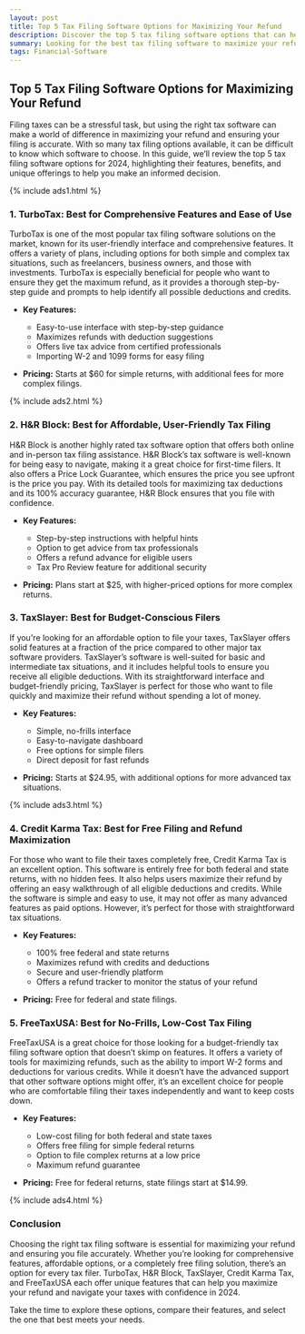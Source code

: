 ```yaml
---
layout: post
title: Top 5 Tax Filing Software Options for Maximizing Your Refund
description: Discover the top 5 tax filing software options that can help you maximize your refund in 2024. Learn about key features, benefits, and pricing to make the best choice.
summary: Looking for the best tax filing software to maximize your refund? We've reviewed the top 5 options, comparing features, ease of use, and affordability to help you make the right choice this tax season.
tags: Financial-Software
---
```


## Top 5 Tax Filing Software Options for Maximizing Your Refund

Filing taxes can be a stressful task, but using the right tax software can make a world of difference in maximizing your refund and ensuring your filing is accurate. With so many tax filing options available, it can be difficult to know which software to choose. In this guide, we’ll review the top 5 tax filing software options for 2024, highlighting their features, benefits, and unique offerings to help you make an informed decision.

{% include ads1.html %}

### 1. **TurboTax: Best for Comprehensive Features and Ease of Use**

TurboTax is one of the most popular tax filing software solutions on the market, known for its user-friendly interface and comprehensive features. It offers a variety of plans, including options for both simple and complex tax situations, such as freelancers, business owners, and those with investments. TurboTax is especially beneficial for people who want to ensure they get the maximum refund, as it provides a thorough step-by-step guide and prompts to help identify all possible deductions and credits.

- **Key Features:** 
  - Easy-to-use interface with step-by-step guidance
  - Maximizes refunds with deduction suggestions
  - Offers live tax advice from certified professionals
  - Importing W-2 and 1099 forms for easy filing

- **Pricing:** Starts at $60 for simple returns, with additional fees for more complex filings.

{% include ads2.html %}

### 2. **H&R Block: Best for Affordable, User-Friendly Tax Filing**

H&R Block is another highly rated tax software option that offers both online and in-person tax filing assistance. H&R Block’s tax software is well-known for being easy to navigate, making it a great choice for first-time filers. It also offers a Price Lock Guarantee, which ensures the price you see upfront is the price you pay. With its detailed tools for maximizing tax deductions and its 100% accuracy guarantee, H&R Block ensures that you file with confidence.

- **Key Features:**
  - Step-by-step instructions with helpful hints
  - Option to get advice from tax professionals
  - Offers a refund advance for eligible users
  - Tax Pro Review feature for additional security

- **Pricing:** Plans start at $25, with higher-priced options for more complex returns.

### 3. **TaxSlayer: Best for Budget-Conscious Filers**

If you're looking for an affordable option to file your taxes, TaxSlayer offers solid features at a fraction of the price compared to other major tax software providers. TaxSlayer’s software is well-suited for basic and intermediate tax situations, and it includes helpful tools to ensure you receive all eligible deductions. With its straightforward interface and budget-friendly pricing, TaxSlayer is perfect for those who want to file quickly and maximize their refund without spending a lot of money.

- **Key Features:**
  - Simple, no-frills interface
  - Easy-to-navigate dashboard
  - Free options for simple filers
  - Direct deposit for fast refunds

- **Pricing:** Starts at $24.95, with additional options for more advanced tax situations.

{% include ads3.html %}

### 4. **Credit Karma Tax: Best for Free Filing and Refund Maximization**

For those who want to file their taxes completely free, Credit Karma Tax is an excellent option. This software is entirely free for both federal and state returns, with no hidden fees. It also helps users maximize their refund by offering an easy walkthrough of all eligible deductions and credits. While the software is simple and easy to use, it may not offer as many advanced features as paid options. However, it’s perfect for those with straightforward tax situations.

- **Key Features:**
  - 100% free federal and state returns
  - Maximizes refund with credits and deductions
  - Secure and user-friendly platform
  - Offers a refund tracker to monitor the status of your refund

- **Pricing:** Free for federal and state filings.

### 5. **FreeTaxUSA: Best for No-Frills, Low-Cost Tax Filing**

FreeTaxUSA is a great choice for those looking for a budget-friendly tax filing software option that doesn’t skimp on features. It offers a variety of tools for maximizing refunds, such as the ability to import W-2 forms and deductions for various credits. While it doesn’t have the advanced support that other software options might offer, it’s an excellent choice for people who are comfortable filing their taxes independently and want to keep costs down.

- **Key Features:**
  - Low-cost filing for both federal and state taxes
  - Offers free filing for simple federal returns
  - Option to file complex returns at a low price
  - Maximum refund guarantee

- **Pricing:** Free for federal returns, state filings start at $14.99.

{% include ads4.html %}

### Conclusion

Choosing the right tax filing software is essential for maximizing your refund and ensuring you file accurately. Whether you’re looking for comprehensive features, affordable options, or a completely free filing solution, there’s an option for every tax filer. TurboTax, H&R Block, TaxSlayer, Credit Karma Tax, and FreeTaxUSA each offer unique features that can help you maximize your refund and navigate your taxes with confidence in 2024. 

Take the time to explore these options, compare their features, and select the one that best meets your needs.

